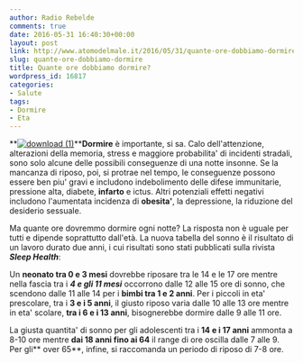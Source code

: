 ```yaml
---
author: Radio Rebelde
comments: true
date: 2016-05-31 16:40:30+00:00
layout: post
link: http://www.atomodelmale.it/2016/05/31/quante-ore-dobbiamo-dormire/
slug: quante-ore-dobbiamo-dormire
title: Quante ore dobbiamo dormire?
wordpress_id: 16817
categories:
- Salute
tags:
- Dormire
- Eta
---
```


**[![download (1)](http://www.atomodelmale.it/wp-content/uploads/2016/05/download-1-300x156.jpg)](http://www.atomodelmale.it/2016/05/31/quante-ore-dobbiamo-dormire/download-1-2/)****Dormire** è importante, si sa. Calo dell'attenzione, alterazioni della memoria, stress e maggiore probabilita' di incidenti stradali, sono solo alcune delle possibili conseguenze di una notte insonne. Se la mancanza di riposo, poi, si protrae nel tempo, le conseguenze possono essere ben piu' gravi e includono indebolimento delle difese immunitarie, pressione alta, diabete, **infarto** e ictus. Altri potenziali effetti negativi includono l'aumentata incidenza di **obesita'**, la depressione, la riduzione del desiderio sessuale.

Ma quante ore dovremmo dormire ogni notte? La risposta non è uguale per tutti e dipende soprattutto dall'età.
La nuova tabella del sonno è il risultato di un lavoro durato due anni, i cui risultati sono stati pubblicati sulla rivista _**Sleep Health**_:



Un **neonato tra 0 e 3 mesi** dovrebbe riposare tra le 14 e le 17 ore mentre nella fascia tra i _**4 e gli 11 mesi**_ occorrono dalle 12 alle 15 ore di sonno, che scendono dalle 11 alle 14 per i **bimbi tra 1 e 2 anni**. Per i piccoli in eta' prescolare, tra i **3 e i 5 anni**, il giusto riposo varia dalle 10 alle 13 ore mentre in eta' scolare, **tra i 6 e i 13 anni**, bisognerebbe dormire dalle 9 alle 11 ore.

La giusta quantita' di sonno per gli adolescenti tra i **14 e i 17 anni** ammonta a 8-10 ore mentre **dai 18 anni fino ai 64** il range di ore oscilla dalle 7 alle 9. Per gli** over 65**, infine, si raccomanda un periodo di riposo di 7-8 ore.
